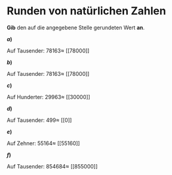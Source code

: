 <!--
version:  0.0.1

language: de

@style
input {
    text-align: center;
}

.flex-container {
    display: flex;
    flex-wrap: wrap;
    align-items: stretch;
    gap: 20px;
}

.flex-child {
    flex: 1;
    min-width: 350px;
    margin-right: 20px;
}

@media (max-width: 400px) {
    .flex-child {
        flex: 100%;
        margin-right: 0;
    }
}
@end

formula: \carry   \textcolor{red}{\scriptsize #1}
formula: \digit   \rlap{\carry{#1}}\phantom{#2}#2
formula: \permil  \text{‰}

import: https://raw.githubusercontent.com/LiaTemplates/Tikz-Jax/main/README.md

script: https://cdn.jsdelivr.net/gh/LiaTemplates/Tikz-Jax@main/dist/index.js


tags: Runden, leicht, sehr niedrig, Angeben

comment: Runde eine natürliche Zahl.

author: Martin Lommatzsch

-->




# Runden von natürlichen Zahlen

**Gib** den auf die angegebene Stelle gerundeten Wert **an**.


<section class="flex-container">

<div class="flex-child">

__$a)\;\;$__

Auf Tausender: $78163 \approx$ [[78000]]

</div>



<div class="flex-child">

__$b)\;\;$__

Auf Tausender: $78163 \approx$ [[78000]]

</div>




<div class="flex-child">

__$c)\;\;$__

Auf Hunderter: $29963 \approx$ [[30000]]

</div>




<div class="flex-child">

__$d)\;\;$__

Auf Tausender: $499 \approx$ [[0]]

</div>




<div class="flex-child">

__$e)\;\;$__

Auf Zehner: $55164 \approx$ [[55160]]

</div>



<div class="flex-child">

__$f)\;\;$__

Auf Tausender: $854684 \approx$ [[855000]]

</div>


</section>